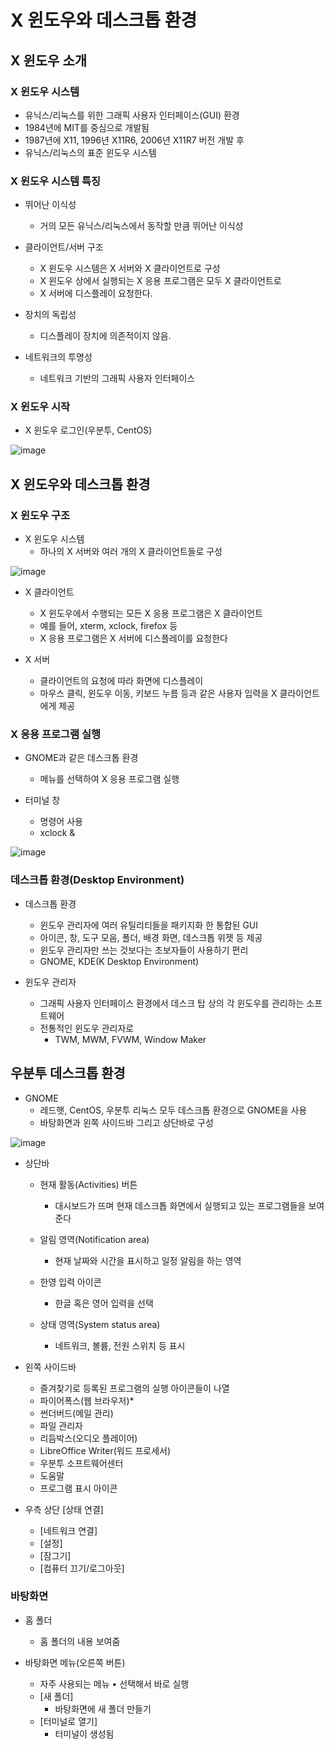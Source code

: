 # X 윈도우와 데스크톱 환경 

## X 윈도우 소개 

### X 윈도우 시스템
- 유닉스/리눅스를 위한 그래픽 사용자 인터페이스(GUI) 환경
- 1984년에 MIT를 중심으로 개발됨
- 1987년에 X11, 1996년 X11R6, 2006년 X11R7 버전 개발 후
- 유닉스/리눅스의 표준 윈도우 시스템

### X 윈도우 시스템 특징
- 뛰어난 이식성
  - 거의 모든 유닉스/리눅스에서 동작할 만큼 뛰어난 이식성

- 클라이언트/서버 구조
  - X 윈도우 시스템은 X 서버와 X 클라이언트로 구성
  - X 윈도우 상에서 실행되는 X 응용 프로그램은 모두 X 클라이언트로
  - X 서버에 디스플레이 요청한다.

- 장치의 독립성
  - 디스플레이 장치에 의존적이지 않음.

- 네트워크의 투명성
  - 네트워크 기반의 그래픽 사용자 인터페이스

### X 윈도우 시작 
- X 윈도우 로그인(우분투, CentOS)

![image](https://github.com/user-attachments/assets/2a414126-1da8-4381-a193-f23f92e7df04)

## X 윈도우와 데스크톱 환경
### X 윈도우 구조 
- X 윈도우 시스템
  - 하나의 X 서버와 여러 개의 X 클라이언트들로 구성

![image](https://github.com/user-attachments/assets/56e4a107-3e36-40e1-aa84-3e53b8327c90)

- X 클라이언트
  - X 윈도우에서 수행되는 모든 X 응용 프로그램은 X 클라이언트
  - 예를 들어, xterm, xclock, firefox 등
  - X 응용 프로그램은 X 서버에 디스플레이를 요청한다

- X 서버
  - 클라이언트의 요청에 따라 화면에 디스플레이
  - 마우스 클릭, 윈도우 이동, 키보드 누름 등과 같은 사용자 입력을 X 클라이언트에게 제공

### X 응용 프로그램 실행
- GNOME과 같은 데스크톱 환경
  - 메뉴를 선택하여 X 응용 프로그램 실행

- 터미널 창
  - 명령어 사용
  - xclock &

![image](https://github.com/user-attachments/assets/4422ce1d-7fdd-4017-86f8-d94388235944)

### 데스크톱 환경(Desktop Environment)
- 데스크톱 환경
  - 윈도우 관리자에 여러 유틸리티들을 패키지화 한 통합된 GUI
  - 아이콘, 창, 도구 모음, 폴더, 배경 화면, 데스크톱 위젯 등 제공
  - 윈도우 관리자만 쓰는 것보다는 초보자들이 사용하기 편리
  - GNOME, KDE(K Desktop Environment) 

- 윈도우 관리자
  - 그래픽 사용자 인터페이스 환경에서 데스크 탑 상의 각 윈도우를 관리하는 소프트웨어
  - 전통적인 윈도우 관리자로
    - TWM, MWM, FVWM, Window Maker
   
##  우분투 데스크톱 환경
- GNOME
  - 레드햇, CentOS, 우분투 리눅스 모두 데스크톱 환경으로 GNOME을 사용
  - 바탕화면과 왼쪽 사이드바 그리고 상단바로 구성
 
![image](https://github.com/user-attachments/assets/172d1d19-7d0f-4f03-81ac-c21618a754d2)

- 상단바
  - 현재 활동(Activities) 버튼
    - 대시보드가 뜨며 현재 데스크톱 화면에서 실행되고 있는 프로그램들을 보여준다

  - 알림 영역(Notification area)
    - 현재 날짜와 시간을 표시하고 일정 알림을 하는 영역

  - 한영 입력 아이콘
    - 한글 혹은 영어 입력을 선택

  - 상태 영역(System status area)
    - 네트워크, 볼륨, 전원 스위치 등 표시

- 왼쪽 사이드바
  - 즐겨찾기로 등록된 프로그램의 실행 아이콘들이 나열 
  - 파이어폭스(웹 브라우저)*
  - 썬더버드(메일 관리)
  - 파일 관리자
  - 리듬박스(오디오 플레이어)
  - LibreOffice Writer(워드 프로세서)
  - 우분투 소프트웨어센터
  - 도움말
  - 프로그램 표시 아이콘
 
- 우측 상단 [상태 연결]
  - [네트워크 연결]
  - [설정]
  - [잠그기]
  - [컴퓨터 끄기/로그아웃]

### 바탕화면 
- 홈 폴더
  - 홈 폴더의 내용 보여줌

- 바탕화면 메뉴(오른쪽 버튼)  
  - 자주 사용되는 메뉴
• 선택해서 바로 실행
  - [새 폴더]
    - 바탕화면에 새 폴더 만들기
  - [터미널로 열기]
    - 터미널이 생성됨


